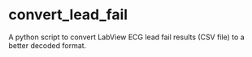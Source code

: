 # convert_lead_fail
A python script to convert LabView ECG lead fail results (CSV file) to a  better decoded format.
